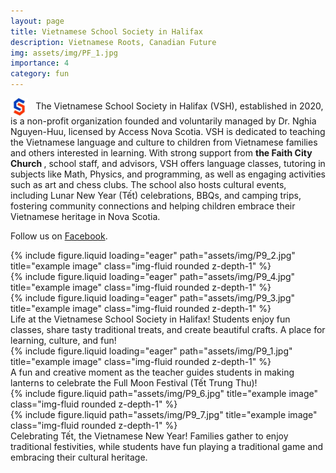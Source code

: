 ```yaml
---
layout: page
title: Vietnamese School Society in Halifax
description: Vietnamese Roots, Canadian Future
img: assets/img/PF_1.jpg
importance: 4
category: fun
---
```

<img src="/assets/img/VSH.jpg"
     alt="VSH"
     style="height: 28px; vertical-align: middle; margin-right: 8px;" />
The Vietnamese School Society in Halifax (VSH), established in 2020, is a non-profit organization founded and voluntarily managed by Dr. Nghia Nguyen-Huu, licensed by Access Nova Scotia. VSH is dedicated to teaching the Vietnamese language and culture to children from Vietnamese families and others interested in learning. With strong support from <strong> the Faith City Church </strong>, school staff, and advisors, VSH offers language classes, tutoring in subjects like Math, Physics, and programming, as well as engaging activities such as art and chess clubs. The school also hosts cultural events, including Lunar New Year (Tết) celebrations, BBQs, and camping trips, fostering community connections and helping children embrace their Vietnamese heritage in Nova Scotia.
<p>Follow us on <a href="https://www.facebook.com/VietschoolinHalifax" target="_blank" rel="noopener noreferrer">Facebook</a>.</p>
<div class="row">
    <div class="col-sm mt-3 mt-md-0">
        {% include figure.liquid loading="eager" path="assets/img/P9_2.jpg" title="example image" class="img-fluid rounded z-depth-1" %}
    </div>
    <div class="col-sm mt-3 mt-md-0">
        {% include figure.liquid loading="eager" path="assets/img/P9_4.jpg" title="example image" class="img-fluid rounded z-depth-1" %}
    </div>
    <div class="col-sm mt-3 mt-md-0">
        {% include figure.liquid loading="eager" path="assets/img/P9_3.jpg" title="example image" class="img-fluid rounded z-depth-1" %}
    </div>
</div>
<div class="caption">
    Life at the Vietnamese School Society in Halifax! Students enjoy fun classes, share tasty traditional treats, and create beautiful crafts. A place for learning, culture, and fun!
</div>
<div class="row">
    <div class="col-sm mt-3 mt-md-0">
        {% include figure.liquid loading="eager" path="assets/img/P9_1.jpg" title="example image" class="img-fluid rounded z-depth-1" %}
    </div>
</div>
<div class="caption">
    A fun and creative moment as the teacher guides students in making lanterns to celebrate the Full Moon Festival (Tết Trung Thu)!
</div>
<div class="row justify-content-sm-center">
    <div class="col-sm mt-3 mt-md-0">
        {% include figure.liquid path="assets/img/P9_6.jpg" title="example image" class="img-fluid rounded z-depth-1" %}
    </div>
    <div class="col-sm mt-3 mt-md-0">
        {% include figure.liquid path="assets/img/P9_7.jpg" title="example image" class="img-fluid rounded z-depth-1" %}
    </div>
</div>
<div class="caption">
    Celebrating Tết, the Vietnamese New Year! Families gather to enjoy traditional festivities, while students have fun playing a traditional game and embracing their cultural heritage.
</div>
